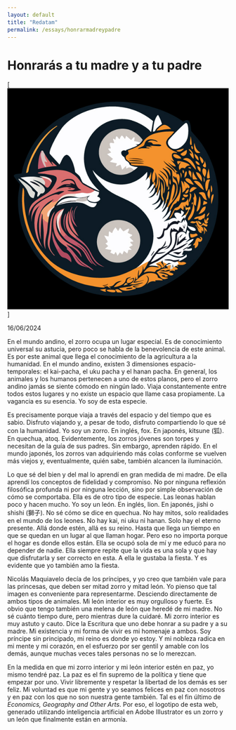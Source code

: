 ```yaml
---
layout: default
title: "Redatam"
permalink: /essays/honrarmadreypadre
---
```


# Honrarás a tu madre y a tu padre

[![Faviocon](images/Faviocon.jpg)]

16/06/2024

En el mundo andino, el zorro ocupa un lugar especial. Es de conocimiento universal su astucia, pero poco se habla de la benevolencia de este animal. Es por este animal que llega el conocimiento de la agricultura a la humanidad. En el mundo andino, existen 3 dimensiones espacio-temporales: el kai-pacha, el uku pacha y el hanan pacha. En general, los animales y los humanos pertenecen a uno de estos planos, pero el zorro andino jamás se siente cómodo en ningún lado. Viaja constantemente entre todos estos lugares y no existe un espacio que llame casa propiamente. La vagancia es su esencia. Yo soy de esta especie.

Es precisamente porque viaja a través del espacio y del tiempo que es sabio. Disfruto viajando y, a pesar de todo, disfruto compartiendo lo que sé con la humanidad. Yo soy un zorro. En inglés, fox. En japonés, kitsune (狐). En quechua, atoq. Evidentemente, los zorros jóvenes son torpes y necesitan de la guía de sus padres. Sin embargo, aprenden rápido. En el mundo japonés, los zorros van adquiriendo más colas conforme se vuelven más viejos y, eventualmente, quién sabe, también alcancen la iluminación.

Lo que sé del bien y del mal lo aprendí en gran medida de mi madre. De ella aprendí los conceptos de fidelidad y compromiso. No por ninguna reflexión filosófica profunda ni por ninguna lección, sino por simple observación de cómo se comportaba. Ella es de otro tipo de especie. Las leonas hablan poco y hacen mucho. Yo soy un león. En inglés, lion. En japonés, jishi o shishi (獅子). No sé cómo se dice en quechua. No hay mitos, solo realidades en el mundo de los leones. No hay kai, ni uku ni hanan. Solo hay el eterno presente. Allá donde estén, allá es su reino. Hasta que llega un tiempo en que se quedan en un lugar al que llaman hogar. Pero eso no importa porque el hogar es donde ellos están. Ella se ocupó sola de mí y me educó para no depender de nadie. Ella siempre repite que la vida es una sola y que hay que disfrutarla y ser correcto en esta. A ella le gustaba la fiesta. Y es evidente que yo también amo la fiesta.

Nicolás Maquiavelo decía de los príncipes, y yo creo que también vale para las princesas, que deben ser mitad zorro y mitad león. Yo pienso que tal imagen es conveniente para representarme. Desciendo directamente de ambos tipos de animales. Mi león interior es muy orgulloso y fuerte. Es obvio que tengo también una melena de león que heredé de mi madre. No sé cuánto tiempo dure, pero mientras dure la cuidaré. Mi zorro interior es muy astuto y cauto. Dice la Escritura que uno debe honrar a su padre y a su madre. Mi existencia y mi forma de vivir es mi homenaje a ambos. Soy príncipe sin principado, mi reino es donde yo estoy. Y mi nobleza radica en mi mente y mi corazón, en el esfuerzo por ser gentil y amable con los demás, aunque muchas veces tales personas no se lo merezcan.

En la medida en que mi zorro interior y mi león interior estén en paz, yo mismo tendré paz. La paz es el fin supremo de la política y tiene que empezar por uno. Vivir libremente y respetar la libertad de los demás es ser feliz. Mi voluntad es que mi gente y yo seamos felices en paz con nosotros y en paz con los que no son nuestra gente también. Tal es el fin último de *Economics, Geography and Other Arts*. Por eso, el logotipo de esta web, generado utilizando inteligencia artificial en Adobe Illustrator es un zorro y un león que finalmente están en armonía.
